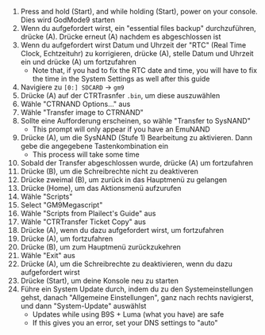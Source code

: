 1. Press and hold (Start), and while holding (Start), power on your console. Dies wird GodMode9 starten
2. Wenn du aufgefordert wirst, ein "essential files backup" durchzuführen, drücke (A). Drücke erneut (A) nachdem es abgeschlossen ist
3. Wenn du aufgefordert wirst Datum und Uhrzeit der "RTC" (Real Time Clock, Echtzeituhr) zu korrigieren, drücke (A), stelle Datum und Uhrzeit ein und drücke (A) um fortzufahren
   - Note that, if you had to fix the RTC date and time, you will have to fix the time in the System Settings as well after this guide
4. Navigiere zu `[0:] SDCARD` -> `gm9`
5. Drücke (A) auf der CTRTrasnfer `.bin`, um diese auszuwählen
6. Wähle "CTRNAND Options..." aus
7. Wähle "Transfer image to CTRNAND"
8. Sollte eine Aufforderung erscheinen, so wähle "Transfer to SysNAND"
   - This prompt will only appear if you have an EmuNAND
9. Drücke (A), um die SysNAND (Stufe 1) Bearbeitung zu aktivieren. Dann gebe die angegebene Tastenkombination ein
   - This process will take some time
10. Sobald der Transfer abgeschlossen wurde, drücke (A) um fortzufahren
11. Drücke (B), um die Schreibrechte nicht zu deaktiveren
12. Drücke zweimal (B), um zurück in das Hauptmenü zu gelangen
13. Drücke (Home), um das Aktionsmenü aufzurufen
14. Wähle "Scripts"
15. Select "GM9Megascript"
16. Wähle "Scripts from Plailect's Guide" aus
17. Wähle "CTRTransfer Ticket Copy" aus
18. Drücke (A), wenn du dazu aufgefordert wirst, um fortzufahren
19. Drücke (A), um fortzufahren
20. Drücke (B), um zum Hauptmenü zurückzukehren
21. Wähle "Exit" aus
22. Drücke (A), um die Schreibrechte zu deaktivieren, wenn du dazu aufgefordert wirst
23. Drücke (Start), um deine Konsole neu zu starten
24. Führe ein System Update durch, indem du zu den Systemeinstellungen gehst, danach "Allgemeine Einstellungen", ganz nach rechts navigierst, und dann "System-Update" auswählst
    - Updates while using B9S + Luma (what you have) are safe
    - If this gives you an error, set your DNS settings to "auto"
